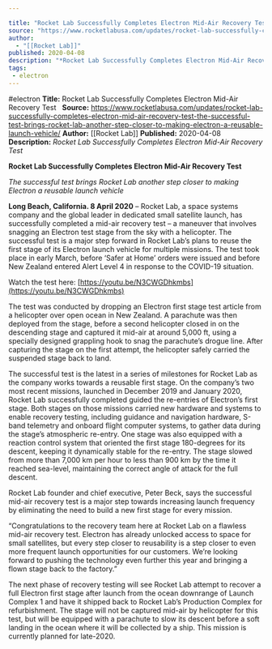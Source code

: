 ```yaml
---

title: "Rocket Lab Successfully Completes Electron Mid-Air Recovery Test   "
source: "https://www.rocketlabusa.com/updates/rocket-lab-successfully-completes-electron-mid-air-recovery-test-the-successful-test-brings-rocket-lab-another-step-closer-to-making-electron-a-reusable-launch-vehicle/"
author:
  - "[[Rocket Lab]]"
published: 2020-04-08
description: "*Rocket Lab Successfully Completes Electron Mid-Air Recovery Test*"
tags:
 - electron
---
```


#electron
**Title:** Rocket Lab Successfully Completes Electron Mid-Air Recovery Test   
**Source:** https://www.rocketlabusa.com/updates/rocket-lab-successfully-completes-electron-mid-air-recovery-test-the-successful-test-brings-rocket-lab-another-step-closer-to-making-electron-a-reusable-launch-vehicle/
**Author:** [[Rocket Lab]]
**Published:** 2020-04-08
**Description:** *Rocket Lab Successfully Completes Electron Mid-Air Recovery Test*

**Rocket Lab Successfully Completes Electron Mid-Air Recovery Test**

*The successful test brings Rocket Lab another step closer to making Electron a reusable launch vehicle*  

**Long Beach, California. 8 April 2020** – Rocket Lab, a space systems company and the global leader in dedicated small satellite launch, has successfully completed a mid-air recovery test – a maneuver that involves snagging an Electron test stage from the sky with a helicopter. The successful test is a major step forward in Rocket Lab’s plans to reuse the first stage of its Electron launch vehicle for multiple missions. The test took place in early March, before ‘Safer at Home’ orders were issued and before New Zealand entered Alert Level 4 in response to the COVID-19 situation.

Watch the test here: [https://youtu.be/N3CWGDhkmbs](https://youtu.be/N3CWGDhkmbs)

The test was conducted by dropping an Electron first stage test article from a helicopter over open ocean in New Zealand. A parachute was then deployed from the stage, before a second helicopter closed in on the descending stage and captured it mid-air at around 5,000 ft, using a specially designed grappling hook to snag the parachute’s drogue line. After capturing the stage on the first attempt, the helicopter safely carried the suspended stage back to land.

The successful test is the latest in a series of milestones for Rocket Lab as the company works towards a reusable first stage. On the company’s two most recent missions, launched in December 2019 and January 2020, Rocket Lab successfully completed guided the re-entries of Electron’s first stage. Both stages on those missions carried new hardware and systems to enable recovery testing, including guidance and navigation hardware, S-band telemetry and onboard flight computer systems, to gather data during the stage’s atmospheric re-entry. One stage was also equipped with a reaction control system that oriented the first stage 180-degrees for its descent, keeping it dynamically stable for the re-entry. The stage slowed from more than 7,000 km per hour to less than 900 km by the time it reached sea-level, maintaining the correct angle of attack for the full descent.

Rocket Lab founder and chief executive, Peter Beck, says the successful mid-air recovery test is a major step towards increasing launch frequency by eliminating the need to build a new first stage for every mission.

“Congratulations to the recovery team here at Rocket Lab on a flawless mid-air recovery test. Electron has already unlocked access to space for small satellites, but every step closer to reusability is a step closer to even more frequent launch opportunities for our customers. We’re looking forward to pushing the technology even further this year and bringing a flown stage back to the factory.”

The next phase of recovery testing will see Rocket Lab attempt to recover a full Electron first stage after launch from the ocean downrange of Launch Complex 1 and have it shipped back to Rocket Lab’s Production Complex for refurbishment. The stage will not be captured mid-air by helicopter for this test, but will be equipped with a parachute to slow its descent before a soft landing in the ocean where it will be collected by a ship. This mission is currently planned for late-2020.